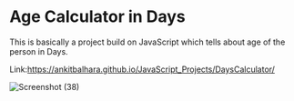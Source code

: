 # Age Calculator in Days

This is basically a project build on JavaScript which tells about age of the person in Days.

Link:https://ankitbalhara.github.io/JavaScript_Projects/DaysCalculator/

![Screenshot (38)](https://github.com/user-attachments/assets/e600de71-4076-42cc-aae7-3db8341b15c4)

